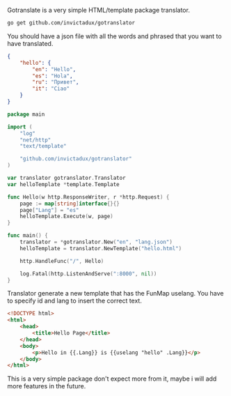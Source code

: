 Gotranslate is a very simple HTML/template package translator.

```bash
go get github.com/invictadux/gotranslator
```

You should have a json file with all the words and phrased that you want to have translated.

```json
{
    "hello": {
        "en": "Hello",
        "es": "Hola",
        "ru": "Привет",
        "it": "Ciao"
    }
}
```

```go
package main

import (
	"log"
	"net/http"
	"text/template"

	"github.com/invictadux/gotranslator"
)

var translator gotranslator.Translator
var helloTemplate *template.Template

func Hello(w http.ResponseWriter, r *http.Request) {
	page := map[string]interface{}{}
	page["Lang"] = "es"
	helloTemplate.Execute(w, page)
}

func main() {
	translator = *gotranslator.New("en", "lang.json")
	helloTemplate = translator.NewTemplate("hello.html")

	http.HandleFunc("/", Hello)

	log.Fatal(http.ListenAndServe(":8000", nil))
}
```

Translator generate a new template that has the FunMap uselang.
You have to specify id and lang to insert the correct text.

```html
<!DOCTYPE html>
<html>
    <head>
        <title>Hello Page</title>
    </head>
    <body>
        <p>Hello in {{.Lang}} is {{uselang "hello" .Lang}}</p>
    </body>
</html>
```

This is a very simple package don't expect more from it, maybe i will add more features in the future.

